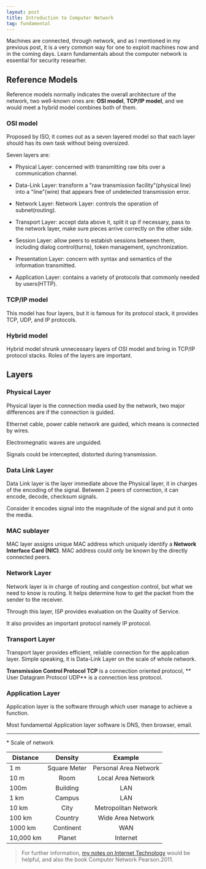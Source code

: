 ```yaml
---
layout: post
title: Introduction to Computer Network
tag: fundamental
---
```


Machines are connected, through network, and as I mentioned in my previous post, it is a very common way for one to exploit machines now and in the coming days. Learn fundamentals about the computer network is essential for security researher.

## Reference Models

Reference models normally indicates the overall architecture of the network, two well-known ones are: **OSI model**, **TCP/IP model**, and we would meet a hybrid model combines both of them.

### OSI model

Proposed by ISO, it comes out as a seven layered model so that each layer should has its own task without being oversized.

Seven layers are:

- Physical Layer: concerned with transmitting raw bits over a communication channel.

- Data-Link Layer: transform a "raw transmission facility"(physical line) into a "line"(wire) that appears free of undetected transmission error.

- Network Layer: Network Layer: controls the operation of subnet(routing).

- Transport Layer: accept data above it, split it up if necessary, pass to the network layer, make sure pieces arrive correctly on the other side.

- Session Layer: allow peers to estabish sessions between them, including dialog control(turns), token management, synchronization.

- Presentation Layer: concern with syntax and semantics of the information transmitted.

- Application Layer: contains a variety of protocols that commonly needed by users(HTTP).

### TCP/IP model

This model has four layers, but it is famous for its protocol stack, it provides TCP, UDP, and IP protocols.

### Hybrid model

Hybrid model shrunk unnecessary layers of OSI model and bring in TCP/IP protocol stacks. Roles of the layers are important.

## Layers

### Physical Layer

Physical layer is the connection media used by the network, two major differences are if the connection is guided.

Ethernet cable, power cable network are guided, which means is connected by wires.

Electromegnatic waves are unguided.

Signals could be intercepted, distorted during transmission.

### Data Link Layer

Data Link layer is the layer immediate above the Physical layer, it in charges of the encoding of the signal. Between 2 peers of connection, it can encode, decode, checksum signals.

Consider it encodes signal into the magnitude of the signal and put it onto the media.

### MAC sublayer

MAC layer assigns unique MAC address which uniquely identify a **Network Interface Card (NIC)**. MAC address could only be known by the directly connected peers.

### Network Layer

Network layer is in charge of routing and congestion control, but what we need to know is routing. It helps determine how to get the packet from the sender to the receiver.

Through this layer, ISP provides evaluation on the Quality of Service.

It also provides an important protocol namely IP protocol. 

### Transport Layer

Transport layer provides efficient, reliable connection for the application layer. Simple speaking, it is Data-Link Layer on the scale of whole network.

**Transmission Control Protocol TCP** is a connection oriented protocol, ** User Datagram Protocol UDP** is a connection less protocol.

### Application Layer

Application layer is the software through which user manage to achieve a function.

Most fundamental Application layer software is DNS, then browser, email.

---

\* Scale of network

| Distance | Density | Example |
| ------------------ |:-------:|:-------:|
| 1 m | Square Meter | Personal Area Network|
| 10 m | Room | Local Area Network |
| 100m | Building | LAN |
| 1 km | Campus | LAN |
| 10 km | City | Metropolitan Network |
| 100 km | Country | Wide Area Network |
| 1000 km | Continent | WAN |
| 10,000 km | Planet | Internet |

> For further information, <a href="https://github.com/happyren/Reading-notes/blob/master/Internet.md"> my notes on Internet Technology</a> would be helpful, and also the book Computer Network Pearson.2011. 